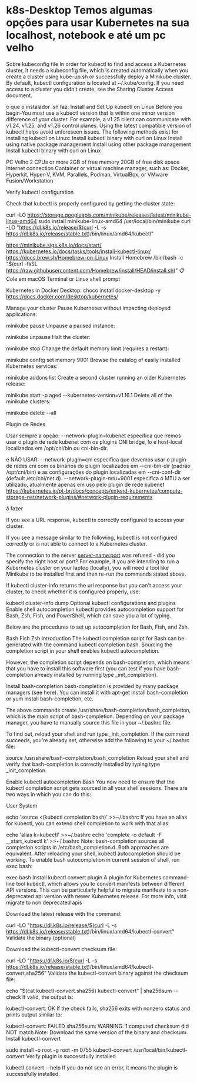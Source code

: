 # k8s-Desktop   Temos algumas opções para usar Kubernetes na sua localhost, notebook e até um pc velho



Sobre kubeconfig file
In order for kubectl to find and access a Kubernetes cluster, it needs a kubeconfig file, 
which is created automatically when you create a cluster using kube-up.sh or successfully deploy a Minikube cluster.
 By default, kubectl configuration is located at ~/.kube/config.
If you need access to a cluster you didn't create, see the Sharing Cluster Access document.


o que o instalador .sh faz:
Install and Set Up kubectl on Linux
Before you begin-You must use a kubectl version that is within one minor version difference of your cluster. For example, a v1.25 client can communicate with v1.24, v1.25, and v1.26 control planes. Using the latest compatible version of kubectl helps avoid unforeseen issues.
The following methods exist for installing kubectl on Linux:
Install kubectl binary with curl on Linux
Install using native package management
Install using other package management
Install kubectl binary with curl on Linux 





PC Velho
2 CPUs or more
2GB of free memory
20GB of free disk space
Internet connection
Container or virtual machine manager, such as: Docker, Hyperkit, Hyper-V, KVM, Parallels, Podman, VirtualBox, or VMware Fusion/Workstation


Verify kubectl configuration


Check that kubectl is properly configured by getting the cluster state:


curl -LO https://storage.googleapis.com/minikube/releases/latest/minikube-linux-amd64
sudo install minikube-linux-amd64 /usr/local/bin/minikube
curl -LO "https://dl.k8s.io/release/$(curl -L -s https://dl.k8s.io/release/stable.txt)/bin/linux/amd64/kubectl"



https://minikube.sigs.k8s.io/docs/start/
https://kubernetes.io/docs/tasks/tools/install-kubectl-linux/
https://docs.brew.sh/Homebrew-on-Linux
Install Homebrew
/bin/bash -c "$(curl -fsSL https://raw.githubusercontent.com/Homebrew/install/HEAD/install.sh)"
📋
Cole em macOS Terminal or Linux shell prompt










 Kubernetes in Docker Desktop:
choco install docker-desktop -y
https://docs.docker.com/desktop/kubernetes/




Manage your cluster
Pause Kubernetes without impacting deployed applications:

minikube pause
Unpause a paused instance:

minikube unpause
Halt the cluster:

minikube stop
Change the default memory limit (requires a restart):

minikube config set memory 9001
Browse the catalog of easily installed Kubernetes services:

minikube addons list
Create a second cluster running an older Kubernetes release:

minikube start -p aged --kubernetes-version=v1.16.1
Delete all of the minikube clusters:

minikube delete --all






Plugin de Redes

Usar sempre a opção:
--network-plugin=kubenet especifica que iremos usar o plugin de rede kubenet com os plugins CNI bridge, lo e host-local localizados em /opt/cni/bin ou cni-bin-dir.

e NÃO USAR:
--network-plugin=cni especifica que devemos usar o plugin de redes cni com os binários do plugin localizados em --cni-bin-dir (padrão /opt/cni/bin) e as configurações do plugin localizadas em --cni-conf-dir (default /etc/cni/net.d).
--network-plugin-mtu=9001 especifica o MTU a ser utilizado, atualmente apenas em uso pelo plugin de rede kubenet
https://kubernetes.io/pt-br/docs/concepts/extend-kubernetes/compute-storage-net/network-plugins/#network-plugin-requirements




à fazer

If you see a URL response, kubectl is correctly configured to access your cluster.

If you see a message similar to the following, kubectl is not configured correctly or is not able to connect to a Kubernetes cluster.

The connection to the server <server-name:port> was refused - did you specify the right host or port?
For example, if you are intending to run a Kubernetes cluster on your laptop (locally), you will need a tool like Minikube to be installed first and then re-run the commands stated above.

If kubectl cluster-info returns the url response but you can't access your cluster, to check whether it is configured properly, use:

kubectl cluster-info dump
Optional kubectl configurations and plugins
Enable shell autocompletion
kubectl provides autocompletion support for Bash, Zsh, Fish, and PowerShell, which can save you a lot of typing.

Below are the procedures to set up autocompletion for Bash, Fish, and Zsh.

Bash
Fish
Zsh
Introduction
The kubectl completion script for Bash can be generated with the command kubectl completion bash. Sourcing the completion script in your shell enables kubectl autocompletion.

However, the completion script depends on bash-completion, which means that you have to install this software first (you can test if you have bash-completion already installed by running type _init_completion).

Install bash-completion
bash-completion is provided by many package managers (see here). You can install it with apt-get install bash-completion or yum install bash-completion, etc.

The above commands create /usr/share/bash-completion/bash_completion, which is the main script of bash-completion. Depending on your package manager, you have to manually source this file in your ~/.bashrc file.

To find out, reload your shell and run type _init_completion. If the command succeeds, you're already set, otherwise add the following to your ~/.bashrc file:

source /usr/share/bash-completion/bash_completion
Reload your shell and verify that bash-completion is correctly installed by typing type _init_completion.

Enable kubectl autocompletion
Bash
You now need to ensure that the kubectl completion script gets sourced in all your shell sessions. 
There are two ways in which you can do this:

User
System

echo 'source <(kubectl completion bash)' >>~/.bashrc
If you have an alias for kubectl, you can extend shell completion to work with that alias:

echo 'alias k=kubectl' >>~/.bashrc
echo 'complete -o default -F __start_kubectl k' >>~/.bashrc
Note: bash-completion sources all completion scripts in /etc/bash_completion.d.
Both approaches are equivalent. After reloading your shell, kubectl autocompletion should be working. To enable bash autocompletion in current session of shell, run exec bash:

exec bash
Install kubectl convert plugin
A plugin for Kubernetes command-line tool kubectl, which allows you to convert manifests between different API versions. This can be particularly helpful to migrate manifests to a non-deprecated api version with newer Kubernetes release. For more info, visit migrate to non deprecated apis

Download the latest release with the command:

curl -LO "https://dl.k8s.io/release/$(curl -L -s https://dl.k8s.io/release/stable.txt)/bin/linux/amd64/kubectl-convert"
Validate the binary (optional)

Download the kubectl-convert checksum file:

curl -LO "https://dl.k8s.io/$(curl -L -s https://dl.k8s.io/release/stable.txt)/bin/linux/amd64/kubectl-convert.sha256"
Validate the kubectl-convert binary against the checksum file:

echo "$(cat kubectl-convert.sha256) kubectl-convert" | sha256sum --check
If valid, the output is:

kubectl-convert: OK
If the check fails, sha256 exits with nonzero status and prints output similar to:

kubectl-convert: FAILED
sha256sum: WARNING: 1 computed checksum did NOT match
Note: Download the same version of the binary and checksum.
Install kubectl-convert

sudo install -o root -g root -m 0755 kubectl-convert /usr/local/bin/kubectl-convert
Verify plugin is successfully installed

kubectl convert --help
If you do not see an error, it means the plugin is successfully installed.

